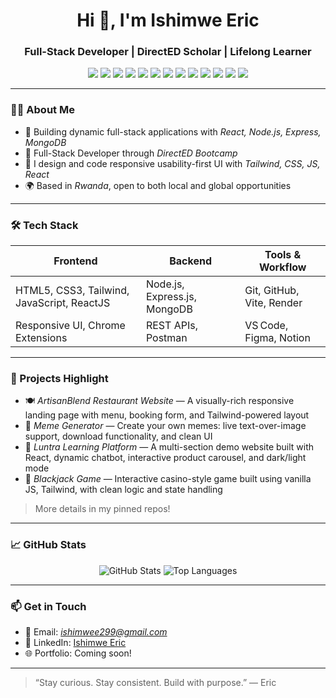 <h1 align="center">Hi 👋, I'm Ishimwe Eric</h1>
<h3 align="center">Full-Stack Developer | DirectED Scholar | Lifelong Learner</h3>

<p align="center">
  <img src="https://img.shields.io/badge/Code-JavaScript-yellow?style=for-the-badge&logo=javascript" />
  <img src="https://img.shields.io/badge/Code-ReactJS-blue?style=for-the-badge&logo=react" />
  <img src="https://img.shields.io/badge/Backend-Node.js-green?style=for-the-badge&logo=node.js" />
  <img src="https://img.shields.io/badge/Backend-Express.js-lightgrey?style=for-the-badge&logo=express" />
  <img src="https://img.shields.io/badge/Database-MongoDB-4ea94b?style=for-the-badge&logo=mongodb" />
  <img src="https://img.shields.io/badge/Style-TailwindCSS-38B2AC?style=for-the-badge&logo=tailwind-css" />
  <img src="https://img.shields.io/badge/Style-CSS3-264de4?style=for-the-badge&logo=css3&logoColor=white" />
  <img src="https://img.shields.io/badge/Markup-HTML5-E34F26?style=for-the-badge&logo=html5&logoColor=white" />
  <img src="https://img.shields.io/badge/API-Postman-orange?style=for-the-badge&logo=postman" />
  <img src="https://img.shields.io/badge/Tool-Git-orange?style=for-the-badge&logo=git" />
  <img src="https://img.shields.io/badge/Repo-GitHub-black?style=for-the-badge&logo=github" />
  <img src="https://img.shields.io/badge/Design-Figma-red?style=for-the-badge&logo=figma" />
  <img src="https://img.shields.io/badge/Editor-VS%20Code-blue?style=for-the-badge&logo=visual-studio-code" />
</p>

---

### 👨‍💻 About Me

- 🌱 Building dynamic full-stack applications with *React, Node.js, Express, MongoDB*
- 💼 Full-Stack Developer through *DirectED Bootcamp*
- 🔧 I design and code responsive usability-first UI with *Tailwind, CSS, JS, React*
- 🌍 Based in *Rwanda*, open to both local and global opportunities

---

### 🛠 Tech Stack

| Frontend                          | Backend                      | Tools & Workflow         |
|-----------------------------------|------------------------------|--------------------------|
| HTML5, CSS3, Tailwind, JavaScript, ReactJS | Node.js, Express.js, MongoDB | Git, GitHub, Vite, Render |
| Responsive UI, Chrome Extensions  | REST APIs, Postman           | VS Code, Figma, Notion   |

---

### 🚀 Projects Highlight

- 🍽 *ArtisanBlend Restaurant Website* — A visually-rich responsive landing page with menu, booking form, and Tailwind-powered layout
- 🎨 *Meme Generator* — Create your own memes: live text-over-image support, download functionality, and clean UI
- 🌱 *Luntra Learning Platform* — A multi-section demo website built with React, dynamic chatbot, interactive product carousel, and dark/light mode
- 🎲 *Blackjack Game* — Interactive casino-style game built using vanilla JS, Tailwind, with clean logic and state handling

> More details in my pinned repos!

---

### 📈 GitHub Stats

<p align="center">
  <img src="https://github-readme-stats.vercel.app/api?username=Ishimweric&show_icons=true&theme=radical" alt="GitHub Stats" />
  <img src="https://github-readme-stats.vercel.app/api/top-langs/?username=Ishimweric&layout=compact&theme=radical" alt="Top Languages" />
</p>

---

### 📫 Get in Touch

- 📧 Email: *ishimwee299@gmail.com*
- 💼 LinkedIn: [Ishimwe Eric](https://www.linkedin.com/in/ishimwe-eric-4796102aa)
- 🌐 Portfolio: Coming soon!

---

> “Stay curious. Stay consistent. Build with purpose.” — Eric
